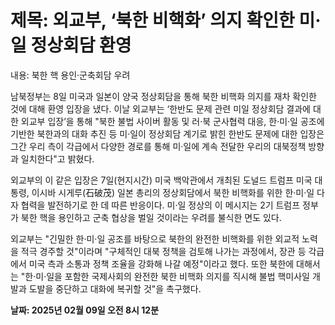 # **제목: 외교부, ‘북한 비핵화’ 의지 확인한 미·일 정상회담 환영**

  내용: 북한 핵 용인·군축회담 우려 

남북정부는 8일 미국과 일본이 양국 정상회담을 통해 북한 비핵화 의지를 재차 확인한 것에 대해 환영 입장을 냈다. 이날 외교부는 ‘한반도 문제 관련 미일 정상회담 결과에 대한 외교부 입장’을 통해 "북한 불법 사이버 활동 및 러·북 군사협력 대응, 한·미·일 공조에 기반한 북한과의 대화 추진 등 미·일이 정상회담 계기로 밝힌 한반도 문제에 대한 입장은 그간 우리 측이 각급에서 다양한 경로를 통해 미·일에 계속 전달한 우리의 대북정책 방향과 일치한다"고 밝혔다. 

외교부의 이 같은 입장은 7일(현지시간) 미국 백악관에서 개최된 도널드 트럼프 미국 대통령, 이시바 시게루(石破茂) 일본 총리의 정상회담에서 북한 비핵화를 위한 한·미·일 다자 협력을 발전하기로 한 데 따른 반응이다. 미·일 정상의 이 메시지는 2기 트럼프 정부가 북한 핵을 용인하고 군축 협상을 벌일 것이라는 우려를 불식한 면도 있다. 

외교부는 "긴밀한 한·미·일 공조를 바탕으로 북한의 완전한 비핵화를 위한 외교적 노력을 적극 경주할 것"이라며 "구체적인 대북 정책을 검토해 나가는 과정에서, 장관 등 각급에서 미국 측과 소통과 정책 조율을 강화해 나갈 예정"이라고 했다. 또한 북한에 대해서는 "한·미·일을 포함한 국제사회의 완전한 북한 비핵화 의지를 직시해 불법 핵미사일 개발과 도발을 중단하고 대화에 복귀할 것"을 촉구했다.

  **날짜: 2025년 02월 09일 오전 8시 12분**